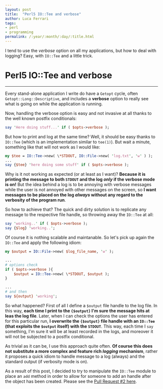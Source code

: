 ```yaml
---
layout: post
title:  "Perl5 IO::Tee and verbose"
author: Luca Ferrari
tags:
- perl
- programming
permalink: /:year/:month/:day/:title.html
---
```

I tend to use the *verbose* option on all my applications, but how to deal with logging? Easy, with `IO::Tee` and a little trick.

# Perl5 IO::Tee and verbose
-----

Every stand-alone application I write do have a `Getopt` cycle, often `Getopt::Long::Descriptive`, and includes a **verbose** option to really see what is going on while the application is running.

Now, handling the verbose option is easy and not invasive at all thanks to the well known postfix conditionals:

```perl
say 'Here doing stuff...' if ( $opts->verbose );
```

But how to print and log at the same time? Well, it should be easy thanks to `IO::Tee` (which is an implementation similar to `tee(1)`).
But wait a minute, something like that will not work as I would like:

```perl
my $tee = IO::Tee->new( \*STDOUT, IO::File->new( 'log.txt', 'w' ) );
...
say {$tee} 'here doing some stuff' if ( $opts->verbose );
```

Why is it not working as expected (or at least as I want)? **Because it is printing the message to both `STDOUT` and the log *only* if the verbose mode is on!**
But the idea behind a log is to be annoying with verbose messages while the user is not annoyed with other messages on the screen, so **I want messages to be placed on the log *always* without any regard to the verbosity of the program run**.

So how to achieve that? The quick and dirty solution is to replicate any message to the respective file handle, so throwing away the `IO::Tee` at all:

```perl
say 'working..' if ( $opts->verbose );
say {$log} 'working..';
```

Of course it is nothing scalable and maintanable.
So let's pick up again the `IO::Tee` and apply the following idiom:

```perl
my $output = IO::File->new( $log_file_name, 'w' );

...
# options check
if ( $opts->verbose ){
    $output = IO::Tee->new( \*STDOUT, $output );
}

...
# and then
say ${output} 'working';
```

So what happened?
First of all I define a `$output` file handle to the log file. In this way, **each time I print to the `{$output}` I'm sure the message hits at leas the log file**.
Later, when I can check the options the user has entered for this particular run, **I overwrite the `{$output}` file handle with an `IO::Tee` (that exploits the `$output` itself) with the `STDOUT`**. This way, each time I `say` something, I'm sure it will be at least recorded in the logs, and moreover it will not be subjected to a postfix conditional.

As trivial as it can be, I use this approach quite often.
**Of course this does not substitute a more complex and feature rich *logging* mechanism**, rather it proposes a quick idiom to handle message to a log (always) and the standard output (if verbosity mode is on).


As a result of this post, I decided to try to manipulate the `IO::Tee` module to place an `add` method in order to allow for someone to add an handle after the object has been created. Please see the [Pull Request #2 here](https://github.com/neilb/IO-Tee/pull/2).
